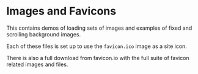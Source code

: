 # Images and Favicons

This contains demos of loading sets of images and examples of fixed and
scrolling background images.

Each of these files is set up to use the `favicon.ico` image as a site
icon.

There is also a full download from favicon.io with the full suite of
favicon related images and files.
